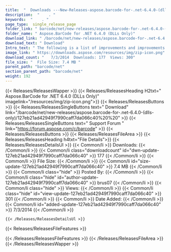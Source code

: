 ```yaml
---
title:  "  Downloads ---New-Releases-aspose.barcode-for-.net-6.4.0-(dlls-only) . " 
description:  "    . " 
keywords:  "    . " 
page_type:  single_release_page
folder_link: " barcode/net/new-releases/aspose.barcode-for-.net-6.4.0-(dlls-only)/"
folder_name: " Aspose.BarCode for .NET 6.4.0 (DLLs Only)"
download_link: " /barcode/net/new-releases/aspose.barcode-for-.net-6.4.0-(dlls-only)/127eb21ad42949f7990caff7da066c40"
download_text: " Download"
Intro_text: " The following is a list of improvements and improvements and changes in this rel..."
image_link: " https://downloads.aspose.com/resources/img/zip-icon.png"
download_count: "   7/3/2014  Downloads: 177  Views: 300"
file_size: "  File Size: 7.4 MB "
parent_path: "barcode/net"
section_parent_path: "barcode/net"
weight: 192 
---
```


{{< Releases/ReleasesWapper >}}
  {{< Releases/ReleasesHeading H2txt=" Aspose.BarCode for .NET 6.4.0 (DLLs Only)" imagelink="/resources/img/zip-icon.png">}}
  {{< Releases/ReleasesButtons >}}
    {{< Releases/ReleasesSingleButtons text=" Download" link="/barcode/net/new-releases/aspose.barcode-for-.net-6.4.0-(dlls-only)/127eb21ad42949f7990caff7da066c40%20%20" >}}
    {{< Releases/ReleasesSingleButtons text=" Support Forum " link="https://forum.aspose.com/c/barcode" >}}
  {{< Releases/ReleasesButtons >}}
  {{< Releases/ReleasesFileArea >}}
    {{< Releases/ReleasesHeading h4txt="File Details">}}
    {{< Releases/ReleasesDetailsUl >}}
            {{< Common/li  >}} Downloads: {{< /Common/li >}} 
      {{< Common/li class="downloadcount" id="dwn-update-127eb21ad42949f7990caff7da066c40" >}} 177 {{< /Common/li >}} 
      {{< Common/li  >}} File Size: {{< /Common/li >}} 
      {{< Common/li id="size-update-127eb21ad42949f7990caff7da066c40" >}} 7.4 MB {{< /Common/li >}} 
      {{< Common/li  class="hide" >}} Posted By: {{< /Common/li >}} 
      {{< Common/li class="hide" id="author-update-127eb21ad42949f7990caff7da066c40" >}} brus07 {{< /Common/li >}} 
      {{< Common/li class="hide"  >}} Views: {{< /Common/li >}} 
      {{< Common/li class="hide" id="view-update-127eb21ad42949f7990caff7da066c40" >}} 301 {{< /Common/li >}} 
      {{< Common/li  >}} Date Added: {{< /Common/li >}} 
      {{< Common/li id="added-update-127eb21ad42949f7990caff7da066c40" >}} 7/3/2014 {{< /Common/li >}} 

    {{< /Releases/ReleasesDetailsUl >}}

  {{< Releases/ReleasesFileFeatures >}}
      
  {{< /Releases/ReleasesFileFeatures >}}
 {{< /Releases/ReleasesFileArea >}}
{{< /Releases/ReleasesWapper >}}


